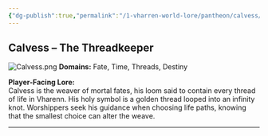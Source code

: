 ```yaml
---
{"dg-publish":true,"permalink":"/1-vharren-world-lore/pantheon/calvess/"}
---
```


## **Calvess – The Threadkeeper**

![Calvess.png](/img/user/z.%20Assets/Calvess.png)
**Domains:** Fate, Time, Threads, Destiny

**Player-Facing Lore:**  
Calvess is the weaver of mortal fates, his loom said to contain every thread of life in Vharenn. His holy symbol is a golden thread looped into an infinity knot. Worshippers seek his guidance when choosing life paths, knowing that the smallest choice can alter the weave.


---
